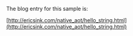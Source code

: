 
The blog entry for this sample is:

[http://ericsink.com/native_aot/hello_string.html](http://ericsink.com/native_aot/hello_string.html)

